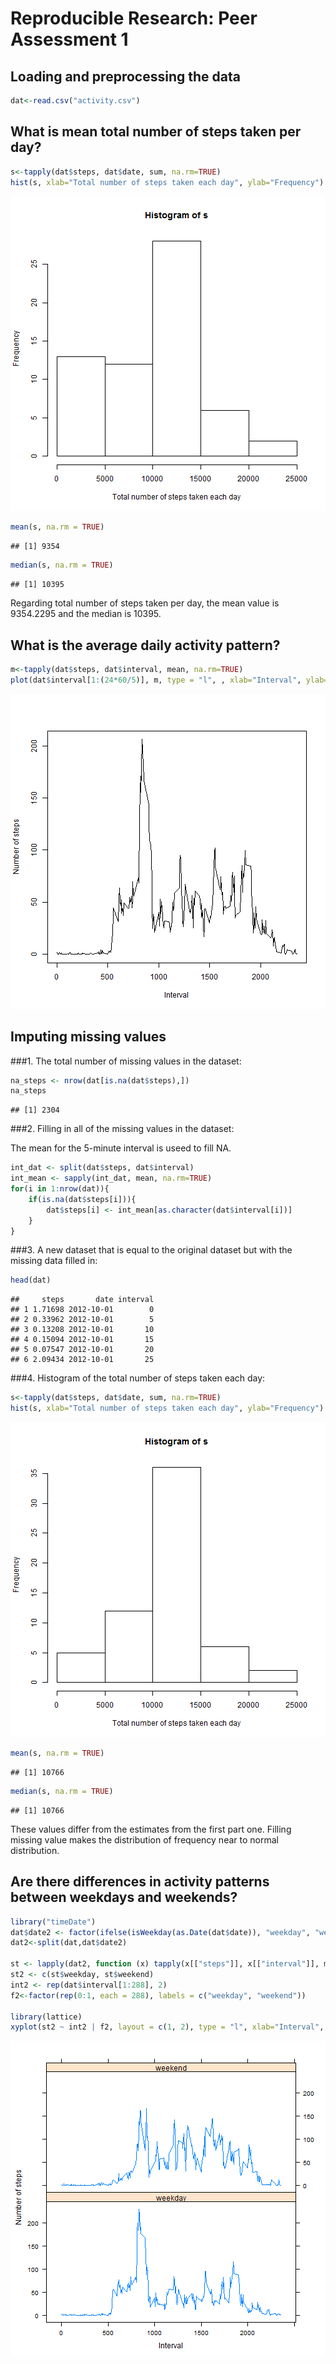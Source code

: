 # Reproducible Research: Peer Assessment 1


## Loading and preprocessing the data


```r
dat<-read.csv("activity.csv")
```

## What is mean total number of steps taken per day?


```r
s<-tapply(dat$steps, dat$date, sum, na.rm=TRUE)
hist(s, xlab="Total number of steps taken each day", ylab="Frequency")
```

![plot of chunk unnamed-chunk-2](figure/unnamed-chunk-2.png) 

```r
mean(s, na.rm = TRUE)
```

```
## [1] 9354
```

```r
median(s, na.rm = TRUE)
```

```
## [1] 10395
```

Regarding total number of steps taken per day, the mean
value is 9354.2295 and
the median is 10395.

## What is the average daily activity pattern?


```r
m<-tapply(dat$steps, dat$interval, mean, na.rm=TRUE)
plot(dat$interval[1:(24*60/5)], m, type = "l", , xlab="Interval", ylab="Number of steps")
```

![plot of chunk unnamed-chunk-3](figure/unnamed-chunk-3.png) 

## Imputing missing values

###1. The total number of missing values in the dataset:


```r
na_steps <- nrow(dat[is.na(dat$steps),])
na_steps
```

```
## [1] 2304
```

###2. Filling in all of the missing values in the dataset:

The mean for the 5-minute interval is useed to fill NA.


```r
int_dat <- split(dat$steps, dat$interval)
int_mean <- sapply(int_dat, mean, na.rm=TRUE)
for(i in 1:nrow(dat)){
    if(is.na(dat$steps[i])){
        dat$steps[i] <- int_mean[as.character(dat$interval[i])]
    }
}
```

###3. A new dataset that is equal to the original dataset but with the missing data filled in:


```r
head(dat)
```

```
##     steps       date interval
## 1 1.71698 2012-10-01        0
## 2 0.33962 2012-10-01        5
## 3 0.13208 2012-10-01       10
## 4 0.15094 2012-10-01       15
## 5 0.07547 2012-10-01       20
## 6 2.09434 2012-10-01       25
```

###4. Histogram of the total number of steps taken each day:


```r
s<-tapply(dat$steps, dat$date, sum, na.rm=TRUE)
hist(s, xlab="Total number of steps taken each day", ylab="Frequency")
```

![plot of chunk unnamed-chunk-7](figure/unnamed-chunk-7.png) 

```r
mean(s, na.rm = TRUE)
```

```
## [1] 10766
```

```r
median(s, na.rm = TRUE)
```

```
## [1] 10766
```

These values differ from the estimates from the first part one.
Filling missing value makes the distribution of frequency near to normal distribution. 


## Are there differences in activity patterns between weekdays and weekends?



```r
library("timeDate")
dat$date2 <- factor(ifelse(isWeekday(as.Date(dat$date)), "weekday", "weekend"))
dat2<-split(dat,dat$date2)

st <- lapply(dat2, function (x) tapply(x[["steps"]], x[["interval"]], mean))
st2 <- c(st$weekday, st$weekend)
int2 <- rep(dat$interval[1:288], 2)
f2<-factor(rep(0:1, each = 288), labels = c("weekday", "weekend"))

library(lattice)
xyplot(st2 ~ int2 | f2, layout = c(1, 2), type = "l", xlab="Interval", ylab="Number of steps")
```

![plot of chunk unnamed-chunk-8](figure/unnamed-chunk-8.png) 
